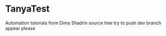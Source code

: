 # TanyaTest
Automation tutorials from Dima Shadrin
source tree try to push
dev branch appear please
